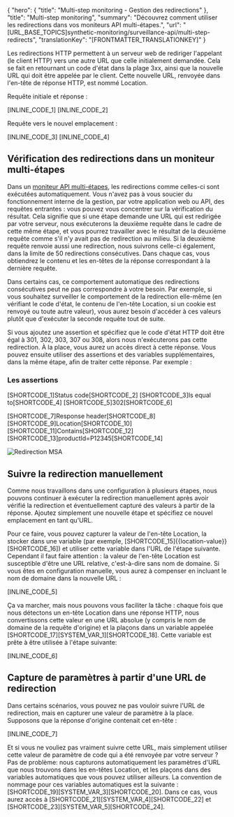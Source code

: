 {
  "hero": {
    "title": "Multi-step monitoring - Gestion des redirections"
  },
  "title": "Multi-step monitoring",
  "summary": "Découvrez comment utiliser les redirections dans vos moniteurs API multi-étapes.",
  "url": "[URL_BASE_TOPICS]synthetic-monitoring/surveillance-api/multi-step-redirects",
  "translationKey": "[FRONTMATTER_TRANSLATIONKEY]"
}

Les redirections HTTP permettent à un serveur web de rediriger l'appelant (le client HTTP) vers une autre URL que celle initialement demandée. Cela se fait en retournant un code d'état dans la plage 3xx, ainsi que la nouvelle URL qui doit être appelée par le client. Cette nouvelle URL, renvoyée dans l'en-tête de réponse HTTP, est nommé Location.

Requête initiale et réponse :  

[INLINE_CODE_1] [INLINE_CODE_2]  

Requête vers le nouvel emplacement :  

[INLINE_CODE_3] [INLINE_CODE_4]

## Vérification des redirections dans un moniteur multi-étapes

Dans un [moniteur API multi-étapes]([LINK_URL_1]), les redirections comme celles-ci sont exécutées automatiquement. Vous n'avez pas à vous soucier du fonctionnement interne de la gestion, par votre application web ou API, des requêtes entrantes : vous pouvez vous concentrer sur la vérification du résultat. Cela signifie que si une étape demande une URL qui est redirigée par votre serveur, nous exécuterons la deuxième requête dans le cadre de cette même étape, et vous pourrez travailler avec le résultat de la deuxième requête comme s'il n'y avait pas de redirection au milieu. Si la deuxième requête renvoie aussi une redirection, nous suivrons celle-ci également, dans la limite de 50 redirections consécutives. Dans chaque cas, vous obtiendrez le contenu et les en-têtes de la réponse correspondant à la dernière requête.

Dans certains cas, ce comportement automatique des redirections consécutives peut ne pas correspondre à votre besoin. Par exemple, si vous souhaitez surveiller le comportement de la redirection elle-même (en vérifiant le code d'état, le contenu de l'en-tête Location, si un cookie est renvoyé ou toute autre valeur), vous aurez besoin d'accéder à ces valeurs plutôt que d'exécuter la seconde requête tout de suite.

Si vous ajoutez une assertion et spécifiez que le code d'état HTTP doit être égal à 301, 302, 303, 307 ou 308, alors nous n'exécuterons pas cette redirection. À la place, vous aurez un accès direct à cette réponse. Vous pouvez ensuite utiliser des assertions et des variables supplémentaires, dans la même étape, afin de traiter cette réponse. Par exemple :

### Les assertions

[SHORTCODE_1]Status code[SHORTCODE_2] [SHORTCODE_3]Is equal to[SHORTCODE_4] [SHORTCODE_5]302[SHORTCODE_6]

[SHORTCODE_7]Response header[SHORTCODE_8] [SHORTCODE_9]Location[SHORTCODE_10] [SHORTCODE_11]Contains[SHORTCODE_12] [SHORTCODE_13]productId=P12345[SHORTCODE_14]

![Redirection MSA]([LINK_URL_2])

## Suivre la redirection manuellement

Comme nous travaillons dans une configuration à plusieurs étapes, nous pouvons continuer à exécuter la redirection manuellement après avoir vérifié la redirection et éventuellement capturé des valeurs à partir de la réponse. Ajoutez simplement une nouvelle étape et spécifiez ce nouvel emplacement en tant qu'URL.

Pour ce faire, vous pouvez capturer la valeur de l'en-tête Location, la stocker dans une variable (par exemple, [SHORTCODE_15]{{location-value}}[SHORTCODE_16]) et utiliser cette variable dans l'URL de l'étape suivante. Cependant il faut faire attention : la valeur de l'en-tête Location est susceptible d'être une URL relative, c'est-à-dire sans nom de domaine. Si vous êtes en configuration manuelle, vous aurez à compenser en incluant le nom de domaine dans la nouvelle URL :

[INLINE_CODE_5]

Ça va marcher, mais nous pouvons vous faciliter la tâche : chaque fois que nous détectons un en-tête Location dans une réponse HTTP, nous convertissons cette valeur en une URL absolue (y compris le nom de domaine de la requête d'origine) et la plaçons dans un variable appelée [SHORTCODE_17][SYSTEM_VAR_1][SHORTCODE_18]. Cette variable est prête à être utilisée à l'étape suivante:

[INLINE_CODE_6]

## Capture de paramètres à partir d'une URL de redirection

Dans certains scénarios, vous pouvez ne pas vouloir suivre l'URL de redirection, mais en capturer une valeur de paramètre à la place. Supposons que la réponse d'origine contenait cet en-tête :

[INLINE_CODE_7]

Et si vous ne vouliez pas vraiment suivre cette URL, mais simplement utiliser cette valeur de paramètre de code qui a été renvoyée par votre serveur ? Pas de problème: nous capturons automatiquement les paramètres d'URL que nous trouvons dans les en-têtes Location, et les plaçons dans des variables automatiques que vous pouvez utiliser ailleurs. La convention de nommage pour ces variables automatiques est la suivante : [SHORTCODE_19][SYSTEM_VAR_3][SHORTCODE_20]. Dans ce cas, vous aurez accès à [SHORTCODE_21][SYSTEM_VAR_4][SHORTCODE_22] et [SHORTCODE_23][SYSTEM_VAR_5][SHORTCODE_24].
